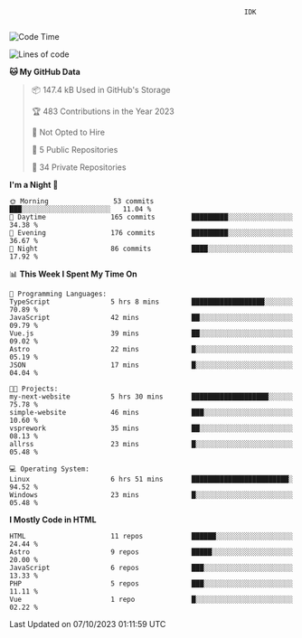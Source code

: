 ```text
                                                          IDK
                                       
```

<!--START_SECTION:waka-->
![Code Time](http://img.shields.io/badge/Code%20Time-65%20hrs%2014%20mins-blue)

![Lines of code](https://img.shields.io/badge/From%20Hello%20World%20I%27ve%20Written-127.3%20thousand%20lines%20of%20code-blue)

**🐱 My GitHub Data** 

> 📦 147.4 kB Used in GitHub's Storage 
 > 
> 🏆 483 Contributions in the Year 2023
 > 
> 🚫 Not Opted to Hire
 > 
> 📜 5 Public Repositories 
 > 
> 🔑 34 Private Repositories 
 > 
**I'm a Night 🦉** 

```text
🌞 Morning                53 commits          ███░░░░░░░░░░░░░░░░░░░░░░   11.04 % 
🌆 Daytime                165 commits         █████████░░░░░░░░░░░░░░░░   34.38 % 
🌃 Evening                176 commits         █████████░░░░░░░░░░░░░░░░   36.67 % 
🌙 Night                  86 commits          ████░░░░░░░░░░░░░░░░░░░░░   17.92 % 
```


📊 **This Week I Spent My Time On** 

```text
💬 Programming Languages: 
TypeScript               5 hrs 8 mins        ██████████████████░░░░░░░   70.89 % 
JavaScript               42 mins             ██░░░░░░░░░░░░░░░░░░░░░░░   09.79 % 
Vue.js                   39 mins             ██░░░░░░░░░░░░░░░░░░░░░░░   09.02 % 
Astro                    22 mins             █░░░░░░░░░░░░░░░░░░░░░░░░   05.19 % 
JSON                     17 mins             █░░░░░░░░░░░░░░░░░░░░░░░░   04.04 % 

🐱‍💻 Projects: 
my-next-website          5 hrs 30 mins       ███████████████████░░░░░░   75.78 % 
simple-website           46 mins             ███░░░░░░░░░░░░░░░░░░░░░░   10.60 % 
vsprework                35 mins             ██░░░░░░░░░░░░░░░░░░░░░░░   08.13 % 
allrss                   23 mins             █░░░░░░░░░░░░░░░░░░░░░░░░   05.48 % 

💻 Operating System: 
Linux                    6 hrs 51 mins       ████████████████████████░   94.52 % 
Windows                  23 mins             █░░░░░░░░░░░░░░░░░░░░░░░░   05.48 % 
```

**I Mostly Code in HTML** 

```text
HTML                     11 repos            ██████░░░░░░░░░░░░░░░░░░░   24.44 % 
Astro                    9 repos             █████░░░░░░░░░░░░░░░░░░░░   20.00 % 
JavaScript               6 repos             ███░░░░░░░░░░░░░░░░░░░░░░   13.33 % 
PHP                      5 repos             ███░░░░░░░░░░░░░░░░░░░░░░   11.11 % 
Vue                      1 repo              █░░░░░░░░░░░░░░░░░░░░░░░░   02.22 % 
```




 Last Updated on 07/10/2023 01:11:59 UTC
<!--END_SECTION:waka-->
